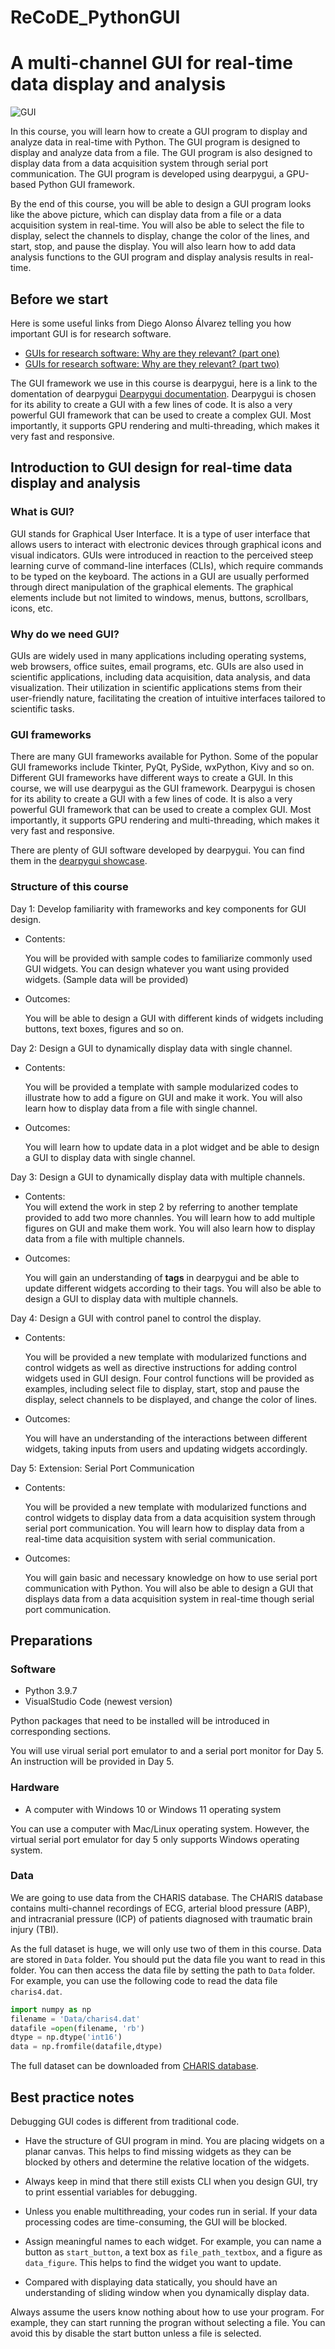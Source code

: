 # ReCoDE_PythonGUI

# A multi-channel GUI for real-time data display and analysis
![GUI](/Resources/main_window.jpg "Main Window")

In this course, you will learn how to create a GUI program to display and analyze data in real-time with Python. The GUI program is designed to display and analyze data from a file. The GUI program is also designed to display data from a data acquisition system through serial port communication. The GUI program is developed using dearpygui, a GPU-based Python GUI framework. 

By the end of this course, you will be able to design a GUI program looks like the above picture, which can display data from a file or a data acquisition system in real-time. You will also be able to select the file to display, select the channels to display, change the color of the lines, and start, stop, and pause the display. You will also learn how to add data analysis functions to the GUI program and display analysis results in real-time.

## Before we start
Here is some useful links from Diego Alonso Álvarez telling you how important GUI is for research software.
- [GUIs for research software: Why are they relevant? (part one)](https://www.software.ac.uk/blog/2021-06-16-guis-research-software-why-are-they-relevant-part-one)
- [GUIs for research software: Why are they relevant? (part two)](https://www.software.ac.uk/blog/2021-06-17-guis-research-software-why-are-they-relevant-part-two)

The GUI framework we use in this course is dearpygui, here is a link to the domentation of dearpygui [Dearpygui documentation](https://docs.dearpygui.org/en/latest/). Dearpygui is chosen for its ability to create a GUI with a few lines of code. It is also a very powerful GUI framework that can be used to create a complex GUI. Most importantly, it supports GPU rendering and multi-threading, which makes it very fast and responsive.

## Introduction to GUI design for real-time data display and analysis
### **What is GUI?**
GUI stands for Graphical User Interface. It is a type of user interface that allows users to interact with electronic devices through graphical icons and visual indicators. GUIs were introduced in reaction to the perceived steep learning curve of command-line interfaces (CLIs), which require commands to be typed on the keyboard. The actions in a GUI are usually performed through direct manipulation of the graphical elements. The graphical elements include but not limited to windows, menus, buttons, scrollbars, icons, etc.
### **Why do we need GUI?**
GUIs are widely used in many applications including operating systems, web browsers, office suites, email programs, etc. GUIs are also used in scientific applications, including data acquisition, data analysis, and data visualization. Their utilization in scientific applications stems from their user-friendly nature, facilitating the creation of intuitive interfaces tailored to scientific tasks.

### **GUI frameworks**
There are many GUI frameworks available for Python. Some of the popular GUI frameworks include Tkinter, PyQt, PySide, wxPython, Kivy and so on. Different GUI frameworks have different ways to create a GUI. In this course, we will use dearpygui as the GUI framework. Dearpygui is chosen for its ability to create a GUI with a few lines of code. It is also a very powerful GUI framework that can be used to create a complex GUI. Most importantly, it supports GPU rendering and multi-threading, which makes it very fast and responsive.

There are plenty of GUI software developed by dearpygui. You can find them in the [dearpygui showcase](https://github.com/hoffstadt/DearPyGui/wiki/Dear-PyGui-Showcase).

### **Structure of this course**
Day 1: Develop familiarity with frameworks and key components for GUI design.  
* Contents:
  
    You will be provided with sample codes to familiarize commonly used GUI widgets. You can design whatever you want using provided widgets. (Sample data will be provided)
* Outcomes:
  
    You will be able to design a GUI with different kinds of widgets including buttons, text boxes, figures and so on.

Day 2: Design a GUI to dynamically display data with single channel.

* Contents:  

    You will be provided a template with sample modularized codes to illustrate how to add a figure on GUI and make it work. You will also learn how to display data from a file with single channel.

* Outcomes:
    
    You will learn how to update data in a plot widget and be able to design a GUI to display data with single channel.

Day 3: Design a GUI to dynamically display data with multiple channels.

* Contents:  
    You will extend the work in step 2 by referring to another template provided to add two more channles. You will learn how to add multiple figures on GUI and make them work. You will also learn how to display data from a file with multiple channels.

* Outcomes:
    
    You will gain an understanding of **tags** in dearpygui and be able to update different widgets according to their tags. You will also be able to design a GUI to display data with multiple channels. 

Day 4: Design a GUI with control panel to control the display.

 * Contents:
  
    You will be provided a new template with modularized functions and control widgets as well as directive instructions for adding control widgets used in GUI design. Four control functions will be provided as examples, including select file to display, start, stop and pause the display, select channels to be displayed, and change the color of lines.

* Outcomes:

    You will have an understanding of the interactions between different widgets, taking inputs from users and updating widgets accordingly.

Day 5: Extension: Serial Port Communication

* Contents:
    
    You will be provided a new template with modularized functions and control widgets to display data from a data acquisition system through serial port communication. You will learn how to display data from a real-time data acquisition system with serial communication.

* Outcomes:

    You will gain basic and necessary knowledge on how to use serial port communication with Python. You will also be able to design a GUI that displays data from a data acquisition system in real-time though serial port communication. 
## **Preparations**

### **Software**
- Python 3.9.7
- VisualStudio Code (newest version)

Python packages that need to be installed will be introduced in corresponding sections.

You will use virual serial port emulator to and a serial port monitor for Day 5. An instruction will be provided in Day 5.

### **Hardware**
- A computer with Windows 10 or Windows 11 operating system
  
You can use a computer with Mac/Linux operating system. However, the virtual serial port emulator for day 5 only supports Windows operating system.
  
### **Data**

We are going to use data from the CHARIS database. The CHARIS database contains multi-channel recordings of ECG, arterial blood pressure (ABP), and intracranial pressure (ICP) of patients diagnosed with traumatic brain injury (TBI).

As the full dataset is huge, we will only use two of them in this course.
Data are stored in ```Data``` folder. You should put the data file you want to read in this folder. You can then access the data file by setting the path to ```Data``` folder. For example, you can use the following code to read the data file ```charis4.dat```.
```python
import numpy as np
filename = 'Data/charis4.dat'
datafile =open(filename, 'rb')
dtype = np.dtype('int16')
data = np.fromfile(datafile,dtype)
```

The full dataset can be downloaded from [CHARIS database](https://physionet.org/content/charisdb/1.0.0/). 
## **Best practice notes**
Debugging GUI codes is different from traditional code. 

 - Have the structure of GUI program in mind. You are placing widgets on a planar canvas. This helps to find missing widgets as they can be blocked by others and determine the relative location of the widgets. 

 - Always keep in mind that there still exists CLI when you design GUI, try to print essential variables for debugging. 

 - Unless you enable multithreading, your codes run in serial. If your data processing codes are time-consuming, the GUI will be blocked.

 - Assign meaningful names to each widget. For example, you can name a button as ```start_button```, a text box as ```file_path_textbox```, and a figure as ```data_figure```. This helps to find the widget you want to update. 

 - Compared with displaying data statically, you should have an understanding of sliding window when you dynamically display data. 

Always assume the users know nothing about how to use your program. For example, they can start running the progran without selecting a file. You can avoid this by disable the start button unless a file is selected.
